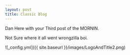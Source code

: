 ```yaml
---
layout: post
title: Classic Blog
---
```


Dan Here with your Third post of the MORNIN.

Not Sure where it all went wrongzilla boi.

![_config.yml]({{ site.baseurl }}/images/LogoAndTitle2.png)